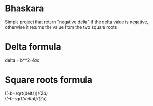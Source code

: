 # Bhaskara
Simple project that return "negative delta" if the delta value is negative, otherwise it returns the value from the two square roots

# Delta formula
delta = b**2-4*a*c

# Square roots formula
!(-b+sqrt(delta))/(2*a) <br/>
!(-b-sqrt(delta))/(2*a)
